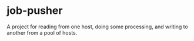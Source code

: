 # job-pusher
A project for reading from one host, doing some processing, and writing to another from a pool of hosts.
